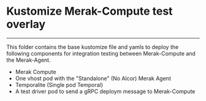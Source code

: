 # Kustomize Merak-Compute test overlay
---
This folder contains the base kustomize file and yamls to deploy the following components for integration testing between Merak-Compute and the Merak-Agent.

- Merak Compute
- One vhost pod with the "Standalone" (No Alcor) Merak Agent
- Temporalite (Single pod Temporal)
- A test driver pod to send a gRPC deploym message to Merak-Compute

